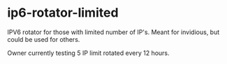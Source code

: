 # ip6-rotator-limited
IPV6 rotator for those with limited number of IP's. Meant for invidious, but could be used for others.

Owner currently testing 5 IP limit rotated every 12 hours.
